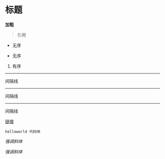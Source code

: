 # 标题
**加粗**
>引用
- 无序
* 无序
1. 有序

---
间隔线
***
间隔线
* * *
间隔线

[链接](http://baidu.com)

	helloworld 代码块

*强调斜体*

_强调斜体_
